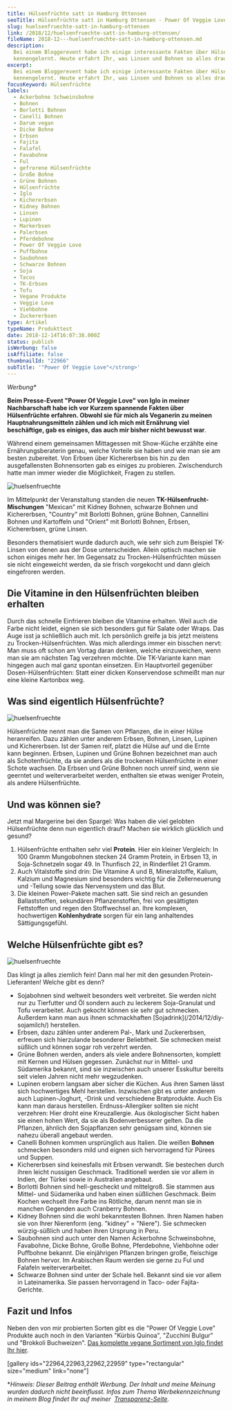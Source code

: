 ```yaml
---
title: Hülsenfrüchte satt in Hamburg Ottensen
seoTitle: Hülsenfrüchte satt in Hamburg Ottensen - Power Of Veggie Love
slug: huelsenfruechte-satt-in-hamburg-ottensen
link: /2018/12/huelsenfruechte-satt-in-hamburg-ottensen/
fileName: 2018-12---huelsenfruechte-satt-in-hamburg-ottensen.md
description:
  Bei einem Bloggerevent habe ich einige interessante Fakten über Hülsenfrüchte
  kennengelernt. Heute erfahrt Ihr, was Linsen und Bohnen so alles draufhaben.
excerpt:
  Bei einem Bloggerevent habe ich einige interessante Fakten über Hülsenfrüchte
  kennengelernt. Heute erfahrt Ihr, was Linsen und Bohnen so alles draufhaben.
focusKeyword: Hülsenfrüchte
labels:
  - Ackerbohne Schweinsbohne
  - Bohnen
  - Borlotti Bohnen
  - Canelli Bohnen
  - Darum vegan
  - Dicke Bohne
  - Erbsen
  - Fajita
  - Falafel
  - Favabohne
  - Ful
  - gefrorene Hülsenfrüchte
  - Große Bohne
  - Grüne Bohnen
  - Hülsenfrüchte
  - Iglo
  - Kichererbsen
  - Kidney Bohnen
  - Linsen
  - Lupinen
  - Markerbsen
  - Palerbsen
  - Pferdebohne
  - Power Of Veggie Love
  - Puffbohne
  - Saubohnen
  - Schwarze Bohnen
  - Soja
  - Tacos
  - TK-Erbsen
  - Tofu
  - Vegane Produkte
  - Veggie Love
  - Viehbohne
  - Zuckererbsen
type: Artikel
typeName: Produkttest
date: 2018-12-14T16:07:38.000Z
status: publish
isWerbung: false
isAffiliate: false
thumbnailId: "22966"
subTitle: '"Power Of Veggie Love"</strong>'
---
```


<em>Werbung\*</em>

<strong>Beim Presse-Event "Power Of Veggie Love" von Iglo in meiner
Nachbarschaft habe ich vor Kurzem spannende Fakten über Hülsenfrüchte erfahren.
Obwohl sie für mich als Veganerin zu meinen Hauptnahrungsmitteln zählen und ich
mich mit Ernährung viel beschäftige, gab es einiges, das auch mir bisher nicht
bewusst war</strong>.

Während einem gemeinsamen Mittagessen mit Show-Küche erzählte eine
Ernährungsberaterin genau, welche Vorteile sie haben und wie man sie am besten
zubereitet. Von Erbsen über Kichererbsen bis hin zu den ausgefallensten
Bohnensorten gab es einiges zu probieren. Zwischendurch hatte man immer wieder
die Möglichkeit, Fragen zu stellen.

![huelsenfruechte](http://cardamonchai.com/wp-content/uploads/2018/12/erbsen-400x300.jpg "Verschiedene Erbsen")

Im Mittelpunkt der Veranstaltung standen die neuen
<strong>TK-Hülsenfrucht-Mischungen</strong> "Mexican" mit Kidney Bohnen,
schwarze Bohnen und Kichererbsen, "Country" mit Borlotti Bohnen, grüne Bohnen,
Cannellini Bohnen und Kartoffeln und "Orient" mit Borlotti Bohnen, Erbsen,
Kichererbsen, grüne Linsen.

Besonders thematisiert wurde dadurch auch, wie sehr sich zum Beispiel TK-Linsen
von denen aus der Dose unterscheiden. Allein optisch machen sie schon einiges
mehr her. Im Gegensatz zu Trocken-Hülsenfrüchten müssen sie nicht eingeweicht
werden, da sie frisch vorgekocht und dann gleich eingefroren werden.

## Die Vitamine in den Hülsenfrüchten bleiben erhalten

Durch das schnelle Einfrieren bleiben die Vitamine erhalten. Weil auch die Farbe
nicht leidet, eignen sie sich besonders gut für Salate oder Wraps. Das Auge isst
ja schließlich auch mit. Ich persönlich greife ja bis jetzt meistens zu
Trocken-Hülsenfrüchten. Was mich allerdings immer ein bisschen nervt: Man muss
oft schon am Vortag daran denken, welche einzuweichen, wenn man sie am nächsten
Tag verzehren möchte. Die TK-Variante kann man hingegen auch mal ganz spontan
einsetzen. Ein Hauptvorteil gegenüber Dosen-Hülsenfrüchten: Statt einer dicken
Konservendose schmeißt man nur eine kleine Kartonbox weg.

## Was sind eigentlich Hülsenfrüchte?

![huelsenfruechte](http://cardamonchai.com/wp-content/uploads/2018/12/taco-400x533.jpg "Schmackhafter Taco")

Hülsenfrüchte nennt man die Samen von Pflanzen, die in einer Hülse heranreifen.
Dazu zählen unter anderem Erbsen, Bohnen, Linsen, Lupinen und Kichererbsen. Ist
der Samen reif, platzt die Hülse auf und die Ernte kann beginnen. Erbsen,
Lupinen und Grüne Bohnen bezeichnet man auch als Schotenfrüchte, da sie anders
als die trockenen Hülsenfrüchte in einer Schote wachsen. Da Erbsen und Grüne
Bohnen noch unreif sind, wenn sie geerntet und weiterverarbeitet werden,
enthalten sie etwas weniger Protein, als andere Hülsenfrüchte.

## Und was können sie?

Jetzt mal Margerine bei den Spargel: Was haben die viel gelobten Hülsenfrüchte
denn nun eigentlich drauf? Machen sie wirklich glücklich und gesund?

<ol>
    <li>Hülsenfrüchte enthalten sehr viel <strong>Protein</strong>. Hier ein kleiner Vergleich: In 100 Gramm Mungobohnen stecken 24 Gramm Protein, in Erbsen 13, in Soja-Schnetzeln sogar 49. In Thunfisch 22, in Rinderfilet 21 Gramm.</li>
    <li>Auch Vitalstoffe sind drin: Die Vitamine A und B, Mineralstoffe, Kalium, Kalzium und Magnesium sind besonders wichtig für die Zellerneuerung und -Teilung sowie das Nervensystem und das Blut.</li>
    <li>Die kleinen Power-Pakete machen satt. Sie sind reich an gesunden Ballaststoffen, sekundären Pflanzenstoffen, frei von gesättigten Fettstoffen und regen den Stoffwechsel an. Ihre komplexen, hochwertigen <strong>Kohlenhydrate</strong> sorgen für ein lang anhaltendes Sättigungsgefühl.</li>
</ol>

## Welche Hülsenfrüchte gibt es?

![huelsenfruechte](http://cardamonchai.com/wp-content/uploads/2018/12/brotsalat-400x533.jpg "Warmer Brotsalat mit Bohnen")

Das klingt ja alles ziemlich fein! Dann mal her mit den gesunden
Protein-Lieferanten! Welche gibt es denn?

<ul>
    <li>Sojabohnen sind weltweit besonders weit verbreitet. Sie werden nicht nur zu Tierfutter und Öl sondern auch zu leckerem Soja-Granulat und Tofu verarbeitet. Auch gekocht können sie sehr gut schmecken. Außerdem kann man aus ihnen schmackhaften  [Sojadrink](/2014/12/diy-sojamilch/)  herstellen.</li>
    <li>Erbsen, dazu zählen unter anderem Pal-, Mark und Zuckererbsen, erfreuen sich hierzulande besonderer Beliebtheit. Sie schmecken meist süßlich und können sogar roh verzehrt werden.</li>
    <li>Grüne Bohnen werden, anders als viele andere Bohnensorten, komplett mit Kernen und Hülsen gegessen. Zunächst nur in Mittel- und Südamerika bekannt, sind sie inzwischen auch unserer Esskultur bereits seit vielen Jahren nicht mehr wegzudenken.</li>
    <li class="p1">Lupinen erobern langsam aber sicher die Küchen. Aus ihren Samen lässt sich hochwertiges Mehl herstellen. Inzwischen gibt es unter anderem auch Lupinen-Joghurt, -Drink und verschiedene Bratprodukte. Auch Eis kann man daraus herstellen. Erdnuss-Allergiker sollten sie nicht verzehren: Hier droht eine Kreuzallergie. Aus ökologischer Sicht haben sie einen hohen Wert, da sie als Bodenverbesserer gelten. Da die Pflanzen, ähnlich den Sojapflanzen sehr genügsam sind, können sie nahezu überall angebaut werden.</li>
    <li>Canelli Bohnen kommen ursprünglich aus Italien. Die weißen <strong>Bohnen</strong> schmecken besonders mild und eignen sich hervorragend für Pürees und Suppen.</li>
    <li>Kichererbsen sind keinesfalls mit Erbsen verwandt. Sie bestechen durch ihren leicht nussigen Geschmack. Traditionell werden sie vor allem in Indien, der Türkei sowie in Australien angebaut.</li>
    <li class="p1">Borlotti Bohnen sind hell-gescheckt und mittelgroß. Sie stammen aus Mittel- und Südamerika und haben einen süßlichen Geschmack. Beim Kochen wechselt ihre Farbe ins Rötliche, darum nennt man sie in manchen Gegenden auch Cranberry Bohnen.</li>
    <li>Kidney Bohnen sind die wohl bekanntesten Bohnen. Ihren Namen haben sie von Ihrer Nierenform (eng. "kidney" = "Niere"). Sie schmecken würzig-süßlich und haben ihren Ursprung in Peru.</li>
    <li class="p1">Saubohnen sind auch unter den Namen Ackerbohne Schweinsbohne, Favabohne, Dicke Bohne, Große Bohne, Pferdebohne, Viehbohne oder Puffbohne bekannt. Die einjährigen Pflanzen bringen große, fleischige Bohnen hervor. Im Arabischen Raum werden sie gerne zu Ful und Falafeln weiterverarbeitet.</li>
    <li class="p1">Schwarze Bohnen sind unter der Schale hell. Bekannt sind sie vor allem in Lateinamerika. Sie passen hervorragend in Taco- oder Fajita-Gerichte.</li>
</ul>

## Fazit und Infos

Neben den von mir probierten Sorten gibt es die "Power Of Veggie Love" Produkte
auch noch in den Varianten "Kürbis Quinoa", "Zucchini Bulgur" und "Brokkoli
Buchweizen".
[Das komplette vegane Sortiment von Iglo findet Ihr hier](https://www.iglo.de/sortiment/vegan-und-mehr/vegan).

[gallery ids="22964,22963,22962,22959" type="rectangular" size="medium"
link="none"]

\*<em>Hinweis: Dieser Beitrag enthält Werbung. Der Inhalt und meine Meinung
wurden dadurch nicht beeinflusst. Infos zum Thema Werbekennzeichnung in meinem
Blog findet Ihr auf meiner  [Transparenz-Seite](/werbung/). </em>
